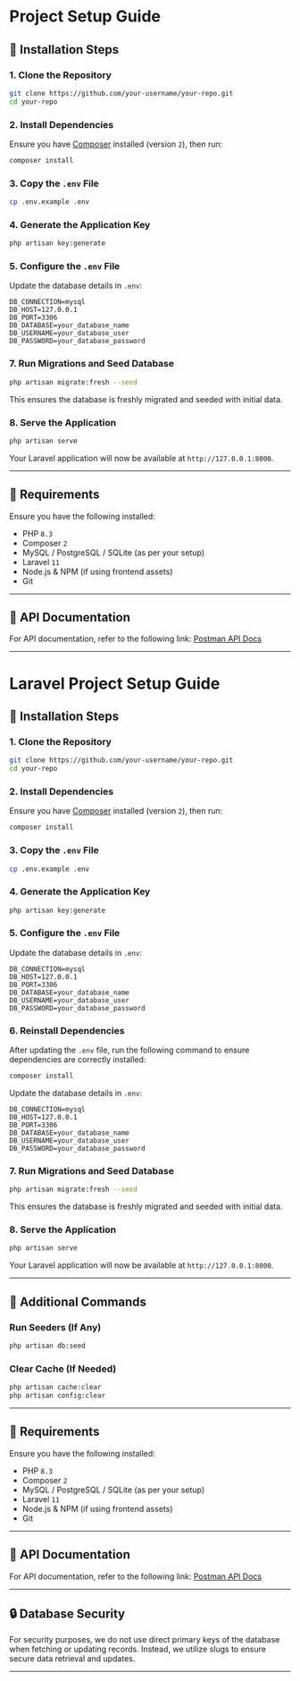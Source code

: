 # Project Setup Guide

## 🚀 Installation Steps

### **1. Clone the Repository**
```sh
git clone https://github.com/your-username/your-repo.git
cd your-repo
```

### **2. Install Dependencies**
Ensure you have [Composer](https://getcomposer.org/) installed (version `2`), then run:
```sh
composer install
```

### **3. Copy the `.env` File**
```sh
cp .env.example .env
```

### **4. Generate the Application Key**
```sh
php artisan key:generate
```

### **5. Configure the `.env` File**
Update the database details in `.env`:
```env
DB_CONNECTION=mysql
DB_HOST=127.0.0.1
DB_PORT=3306
DB_DATABASE=your_database_name
DB_USERNAME=your_database_user
DB_PASSWORD=your_database_password
```
### **7. Run Migrations and Seed Database**
```sh
php artisan migrate:fresh --seed
```
This ensures the database is freshly migrated and seeded with initial data.

### **8. Serve the Application**
```sh
php artisan serve
```
Your Laravel application will now be available at `http://127.0.0.1:8000`.

---

## 📌 Requirements
Ensure you have the following installed:
- PHP `8.3`
- Composer `2`
- MySQL / PostgreSQL / SQLite (as per your setup)
- Laravel `11`
- Node.js & NPM (if using frontend assets)
- Git

---

## 📖 API Documentation
For API documentation, refer to the following link:
[Postman API Docs](https://documenter.getpostman.com/view/22887678/2sAYdcrC1L)

---

# Laravel Project Setup Guide

## 🚀 Installation Steps

### **1. Clone the Repository**
```sh
git clone https://github.com/your-username/your-repo.git
cd your-repo
```

### **2. Install Dependencies**
Ensure you have [Composer](https://getcomposer.org/) installed (version `2`), then run:
```sh
composer install
```

### **3. Copy the `.env` File**
```sh
cp .env.example .env
```

### **4. Generate the Application Key**
```sh
php artisan key:generate
```

### **5. Configure the `.env` File**
Update the database details in `.env`:
```env
DB_CONNECTION=mysql
DB_HOST=127.0.0.1
DB_PORT=3306
DB_DATABASE=your_database_name
DB_USERNAME=your_database_user
DB_PASSWORD=your_database_password
```

### **6. Reinstall Dependencies**
After updating the `.env` file, run the following command to ensure dependencies are correctly installed:
```sh
composer install
```
Update the database details in `.env`:
```env
DB_CONNECTION=mysql
DB_HOST=127.0.0.1
DB_PORT=3306
DB_DATABASE=your_database_name
DB_USERNAME=your_database_user
DB_PASSWORD=your_database_password
```

### **7. Run Migrations and Seed Database**
```sh
php artisan migrate:fresh --seed
```
This ensures the database is freshly migrated and seeded with initial data.

### **8. Serve the Application**
```sh
php artisan serve
```
Your Laravel application will now be available at `http://127.0.0.1:8000`.

---

## 📌 Additional Commands

### **Run Seeders (If Any)**
```sh
php artisan db:seed
```

### **Clear Cache (If Needed)**
```sh
php artisan cache:clear
php artisan config:clear
```

---

## 📌 Requirements
Ensure you have the following installed:
- PHP `8.3`
- Composer `2`
- MySQL / PostgreSQL / SQLite (as per your setup)
- Laravel `11`
- Node.js & NPM (if using frontend assets)
- Git

---

## 📖 API Documentation
For API documentation, refer to the following link:
[Postman API Docs](https://documenter.getpostman.com/view/22887678/2sAYdcrC1L)

---

## 🔒 Database Security
For security purposes, we do not use direct primary keys of the database when fetching or updating records. Instead, we utilize slugs to ensure secure data retrieval and updates.

---

